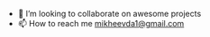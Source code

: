 - 💞️ I’m looking to collaborate on awesome projects
- 📫 How to reach me mikheevda1@gmail.com

<!---
dmitrii-git/dmitrii-git is a ✨ special ✨ repository because its `README.md` (this file) appears on your GitHub profile.
You can click the Preview link to take a look at your changes.
--->
